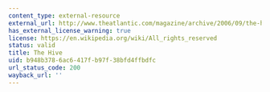 ```yaml
---
content_type: external-resource
external_url: http://www.theatlantic.com/magazine/archive/2006/09/the-hive/5118/
has_external_license_warning: true
license: https://en.wikipedia.org/wiki/All_rights_reserved
status: valid
title: The Hive
uid: b948b378-6ac6-417f-b97f-38bfd4ffbdfc
url_status_code: 200
wayback_url: ''
---
```

